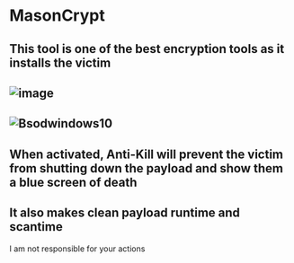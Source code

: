 # MasonCrypt
This tool is one of the best encryption tools as it installs the victim
---
![image](https://github.com/876N/MasonCrypt/assets/133999409/e8ad84ce-6b9e-4a71-bc00-409db8477418)
---
![Bsodwindows10](https://github.com/876N/MasonCrypt/assets/133999409/4baedb2d-22d9-4e2e-83d3-0a5ec74e8520)
---
When activated, Anti-Kill will prevent the victim from shutting down the payload and show them a blue screen of death
---
It also makes clean payload runtime and scantime
---
I am not responsible for your actions
